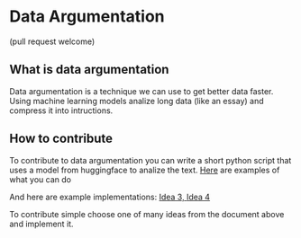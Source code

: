 # Data Argumentation

(pull request welcome)

## What is data argumentation

Data argumentation is a technique we can use to get better data faster. Using machine learning models analize long
data (like an essay) and compress it into intructions.

## How to contribute

To contribute to data argumentation you can write a short python script that uses a model from huggingface to analize the text.
[Here](https://docs.google.com/document/d/13a188pPvqnlvuVa3e_suVz4YO5s-JWeiOOrpp0odImg/edit) are examples of what you can do

And here are example implementations:
[Idea 3, ](https://colab.research.google.com/drive/1GllCN5PgSYxBxINZsv3A2r0SpdznHlbT?usp=sharing)
[Idea 4](https://colab.research.google.com/drive/1nZx5LRjO61fYprFyqtrwPDLOis6ctR4p#scrollTo=1EE8CriiaCXj)

To contribute simple choose one of many ideas from the document above and implement it.
